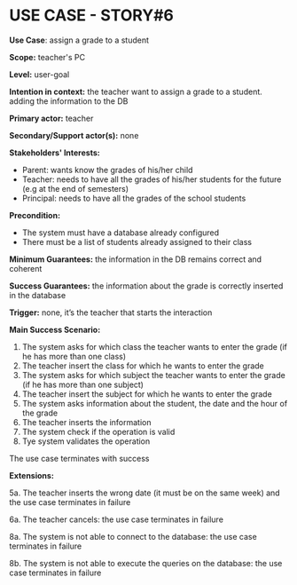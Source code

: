 # USE CASE - STORY#6

**Use Case**: assign a grade to a student

**Scope:** teacher's PC

**Level:** user-goal

**Intention in context:** the teacher want to assign a grade to a student. adding the information to the DB

**Primary actor:** teacher

**Secondary/Support actor(s):** none

**Stakeholders' Interests:**
- Parent: wants know the grades of his/her child
- Teacher: needs to have all the grades of his/her students for the future (e.g at the end of semesters)
- Principal: needs to have all the grades of the school students

**Precondition:**
- The system must have a database already configured
- There must be a list of students already assigned to their class

**Minimum Guarantees:** the information in the DB remains correct and coherent

**Success Guarantees:** the information about the grade is correctly inserted in the database

**Trigger:** none, it’s the teacher that starts the interaction

**Main Success Scenario:**
1. The system asks for which class the teacher wants to enter the grade (if he has more than one class)
2. The teacher insert the class for which he wants to enter the grade
3. The system asks for which subject the teacher wants to enter the grade (if he has more than one subject)
4. The teacher insert the subject for which he wants to enter the grade
5. The system asks information about the student, the date and the hour of the grade
6. The teacher inserts the information
7. The system check if the operation is valid
8. Tye system validates the operation

The use case terminates with success

**Extensions:**

5a. The teacher inserts the wrong date (it must be on the same week) and the use case terminates in failure

6a. The teacher cancels: the use case terminates in failure 

8a. The system is not able to connect to the database: the use case terminates in failure 

8b. The system is not able to execute the queries on the database: the use case terminates in failure 


